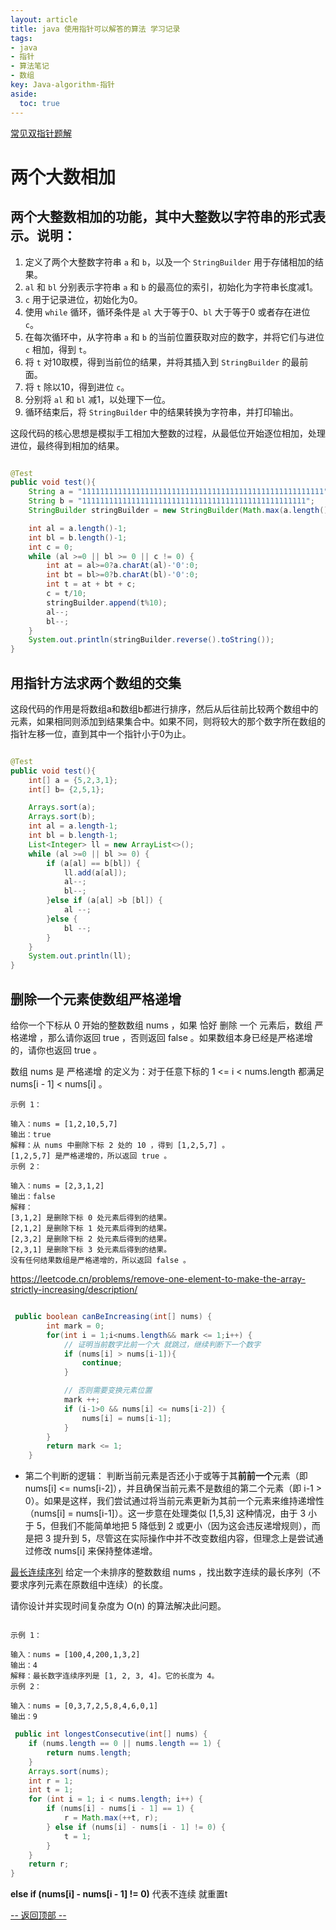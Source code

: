 ```yaml
---
layout: article
title: java 使用指针可以解答的算法 学习记录
tags: 
- java
- 指针
- 算法笔记
- 数组
key: Java-algorithm-指针
aside:
  toc: true
---
```



[常见双指针题解](https://cyc2018.xyz/%E7%AE%97%E6%B3%95/Leetcode%20%E9%A2%98%E8%A7%A3/Leetcode%20%E9%A2%98%E8%A7%A3%20-%20%E5%8F%8C%E6%8C%87%E9%92%88.html)


# 两个大数相加

## 两个大整数相加的功能，其中大整数以字符串的形式表示。说明：

1. 定义了两个大整数字符串 `a` 和 `b`，以及一个 `StringBuilder` 用于存储相加的结果。
2. `al` 和 `bl` 分别表示字符串 `a` 和 `b` 的最高位的索引，初始化为字符串长度减1。
3. `c` 用于记录进位，初始化为0。
4. 使用 `while` 循环，循环条件是 `al` 大于等于0、`bl` 大于等于0 或者存在进位 `c`。
5. 在每次循环中，从字符串 `a` 和 `b` 的当前位置获取对应的数字，并将它们与进位 `c` 相加，得到 `t`。
6. 将 `t` 对10取模，得到当前位的结果，并将其插入到 `StringBuilder` 的最前面。
7. 将 `t` 除以10，得到进位 `c`。
8. 分别将 `al` 和 `bl` 减1，以处理下一位。
9. 循环结束后，将 `StringBuilder` 中的结果转换为字符串，并打印输出。

这段代码的核心思想是模拟手工相加大整数的过程，从最低位开始逐位相加，处理进位，最终得到相加的结果。

```java

@Test
public void test(){
    String a = "111111111111111111111111111111111111111111111111111111";
    String b = "11111111111111111111111111111111111111111111111111";
    StringBuilder stringBuilder = new StringBuilder(Math.max(a.length(),b.length()) +1);

    int al = a.length()-1;
    int bl = b.length()-1;
    int c = 0;
    while (al >=0 || bl >= 0 || c != 0) {
        int at = al>=0?a.charAt(al)-'0':0;
        int bt = bl>=0?b.charAt(bl)-'0':0;
        int t = at + bt + c;
        c = t/10;
        stringBuilder.append(t%10);
        al--;
        bl--;
    }
    System.out.println(stringBuilder.reverse().toString());
}

```

## 用指针方法求两个数组的交集

这段代码的作用是将数组a和数组b都进行排序，然后从后往前比较两个数组中的元素，如果相同则添加到结果集合中。如果不同，则将较大的那个数字所在数组的指针左移一位，直到其中一个指针小于0为止。

```java

@Test
public void test(){
    int[] a = {5,2,3,1};
    int[] b= {2,5,1};

    Arrays.sort(a);
    Arrays.sort(b);
    int al = a.length-1;
    int bl = b.length-1;
    List<Integer> ll = new ArrayList<>();
    while (al >=0 || bl >= 0) {
        if (a[al] == b[bl]) {
            ll.add(a[al]);
            al--;
            bl--;
        }else if (a[al] >b [bl]) {
            al --;
        }else {
            bl --;
        }
    }
    System.out.println(ll);
}
```

## 删除一个元素使数组严格递增
给你一个下标从 0 开始的整数数组 nums ，如果 恰好 删除 一个 元素后，数组 严格递增 ，那么请你返回 true ，否则返回 false 。如果数组本身已经是严格递增的，请你也返回 true 。

数组 nums 是 严格递增 的定义为：对于任意下标的 1 <= i < nums.length 都满足 nums[i - 1] < nums[i] 。

 
```text
示例 1：

输入：nums = [1,2,10,5,7]
输出：true
解释：从 nums 中删除下标 2 处的 10 ，得到 [1,2,5,7] 。
[1,2,5,7] 是严格递增的，所以返回 true 。
示例 2：

输入：nums = [2,3,1,2]
输出：false
解释：
[3,1,2] 是删除下标 0 处元素后得到的结果。
[2,1,2] 是删除下标 1 处元素后得到的结果。
[2,3,2] 是删除下标 2 处元素后得到的结果。
[2,3,1] 是删除下标 3 处元素后得到的结果。
没有任何结果数组是严格递增的，所以返回 false 。
```

https://leetcode.cn/problems/remove-one-element-to-make-the-array-strictly-increasing/description/

```java

 public boolean canBeIncreasing(int[] nums) {
        int mark = 0;
        for(int i = 1;i<nums.length&& mark <= 1;i++) {
            // 证明当前数字比前一个大 就跳过，继续判断下一个数字
            if (nums[i] > nums[i-1]){
                continue;
            }

            // 否则需要变换元素位置
            mark ++;
            if (i-1>0 && nums[i] <= nums[i-2]) {
                nums[i] = nums[i-1];
            }
        }
        return mark <= 1;
    }
```
* 第二个判断的逻辑：
判断当前元素是否还小于或等于其**前前一个**元素（即 nums[i] <= nums[i-2]），并且确保当前元素不是数组的第二个元素（即 i-1 > 0）。如果是这样，我们尝试通过将当前元素更新为其前一个元素来维持递增性（nums[i] = nums[i-1]）。这一步意在处理类似 [1,5,3] 这种情况，由于 3 小于 5，但我们不能简单地把 5 降低到 2 或更小（因为这会违反递增规则），而是把 3 提升到 5，尽管这在实际操作中并不改变数组内容，但理念上是尝试通过修改 nums[i] 来保持整体递增。

[最长连续序列](https://leetcode.cn/problems/longest-consecutive-sequence/description/)
给定一个未排序的整数数组 nums ，找出数字连续的最长序列（不要求序列元素在原数组中连续）的长度。

请你设计并实现时间复杂度为 O(n) 的算法解决此问题。

```text

示例 1：

输入：nums = [100,4,200,1,3,2]
输出：4
解释：最长数字连续序列是 [1, 2, 3, 4]。它的长度为 4。
示例 2：

输入：nums = [0,3,7,2,5,8,4,6,0,1]
输出：9
```
 


```java
 public int longestConsecutive(int[] nums) {
    if (nums.length == 0 || nums.length == 1) {
        return nums.length;
    }
    Arrays.sort(nums);
    int r = 1;
    int t = 1;
    for (int i = 1; i < nums.length; i++) {
        if (nums[i] - nums[i - 1] == 1) {
            r = Math.max(++t, r);
        } else if (nums[i] - nums[i - 1] != 0) {
            t = 1;
        }
    }
    return r;
}
```
**else if (nums[i] - nums[i - 1] != 0)**
代表不连续 就重置t

<a href="javascript:scroll(0,0)">-- 返回顶部 --</a>

